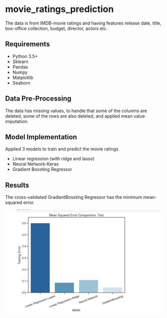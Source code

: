 # movie_ratings_prediction
The data is from IMDB-movie ratings and having features release date, title, box-office collection, budget, director, actors etc. 

## Requirements
* Python 3.5+
* Sklearn
* Pandas
* Numpy
* Matplotlib
* Seaborn

## Data Pre-Processing

The data has missing values, to handle that some of the columns are deleted, some of the rows are also deleted, and applied mean value imputation. 

## Model Implementation

Applied 3 models to train and predict the movie ratings
* Linear regression (with ridge and lasso)
* Neural Network-Keras
* Gradient Boosting Regressor

## Results

The cross-validated GradientBossting Regressor has the minimum mean-squared error. 

![](MSE_Models.JPG)
